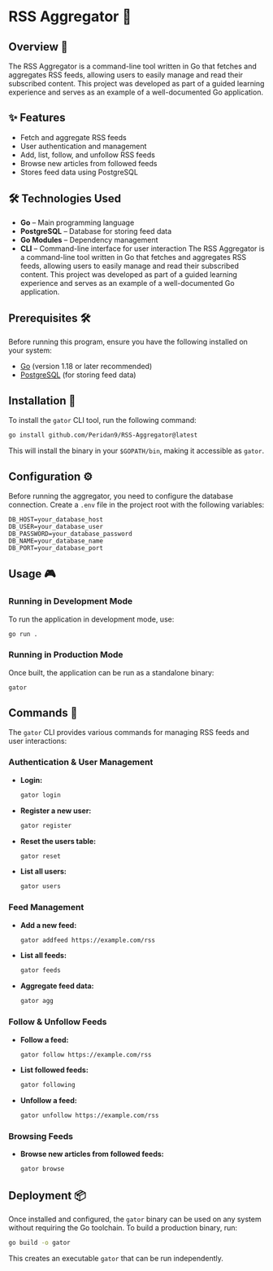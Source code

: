 # RSS Aggregator 📡

## Overview 📖
The RSS Aggregator is a command-line tool written in Go that fetches and aggregates RSS feeds, allowing users to easily manage and read their subscribed content. This project was developed as part of a guided learning experience and serves as an example of a well-documented Go application.

## ✨ Features
- Fetch and aggregate RSS feeds
- User authentication and management
- Add, list, follow, and unfollow RSS feeds
- Browse new articles from followed feeds
- Stores feed data using PostgreSQL

## 🛠️ Technologies Used
- **Go** – Main programming language
- **PostgreSQL** – Database for storing feed data
- **Go Modules** – Dependency management
- **CLI** – Command-line interface for user interaction
The RSS Aggregator is a command-line tool written in Go that fetches and aggregates RSS feeds, allowing users to easily manage and read their subscribed content. This project was developed as part of a guided learning experience and serves as an example of a well-documented Go application.

## Prerequisites 🛠️
Before running this program, ensure you have the following installed on your system:

- [Go](https://go.dev/doc/install) (version 1.18 or later recommended)
- [PostgreSQL](https://www.postgresql.org/download/) (for storing feed data)

## Installation 🚀
To install the `gator` CLI tool, run the following command:

```sh
go install github.com/Peridan9/RSS-Aggregator@latest
```

This will install the binary in your `$GOPATH/bin`, making it accessible as `gator`.

## Configuration ⚙️
Before running the aggregator, you need to configure the database connection. Create a `.env` file in the project root with the following variables:

```
DB_HOST=your_database_host
DB_USER=your_database_user
DB_PASSWORD=your_database_password
DB_NAME=your_database_name
DB_PORT=your_database_port
```

## Usage 🎮
### Running in Development Mode
To run the application in development mode, use:

```sh
go run .
```

### Running in Production Mode
Once built, the application can be run as a standalone binary:

```sh
gator
```

## Commands 📜
The `gator` CLI provides various commands for managing RSS feeds and user interactions:

### Authentication & User Management
- **Login:**
  ```sh
  gator login
  ```
- **Register a new user:**
  ```sh
  gator register
  ```
- **Reset the users table:**
  ```sh
  gator reset
  ```
- **List all users:**
  ```sh
  gator users
  ```

### Feed Management
- **Add a new feed:**
  ```sh
  gator addfeed https://example.com/rss
  ```
- **List all feeds:**
  ```sh
  gator feeds
  ```
- **Aggregate feed data:**
  ```sh
  gator agg
  ```

### Follow & Unfollow Feeds
- **Follow a feed:**
  ```sh
  gator follow https://example.com/rss
  ```
- **List followed feeds:**
  ```sh
  gator following
  ```
- **Unfollow a feed:**
  ```sh
  gator unfollow https://example.com/rss
  ```

### Browsing Feeds
- **Browse new articles from followed feeds:**
  ```sh
  gator browse
  ```

## Deployment 📦
Once installed and configured, the `gator` binary can be used on any system without requiring the Go toolchain. To build a production binary, run:

```sh
go build -o gator
```

This creates an executable `gator` that can be run independently.

